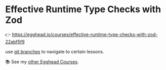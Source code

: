 # Effective Runtime Type Checks with Zod

👉 https://egghead.io/courses/effective-runtime-type-checks-with-zod-22abf5f9

use [git branches](https://github.com/ducin/egghead-zod-runtime-checks/branches) to navigate to certain lessons.

📚 See my [other Egghead Courses](https://egghead.io/q/resources-by-tomasz-ducin).
